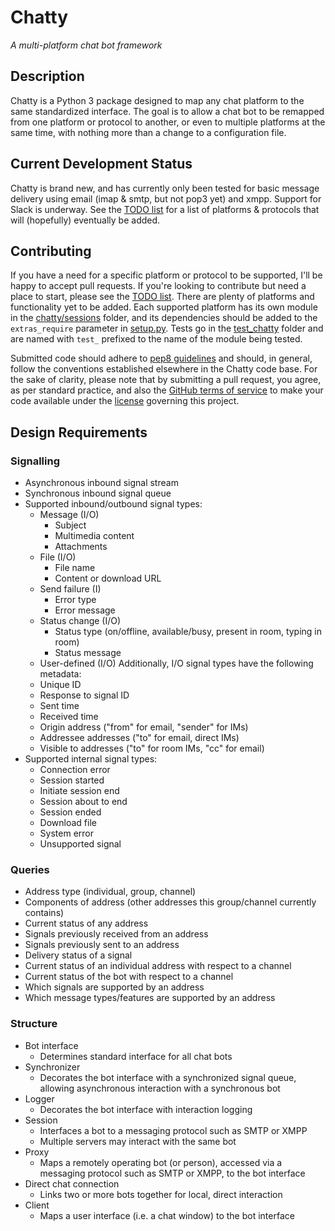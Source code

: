 # Chatty

*A multi-platform chat bot framework*

## Description

Chatty is a Python 3 package designed to map any chat platform to the same
standardized interface. The goal is to allow a chat bot to be remapped 
from one platform or protocol to another, or even to multiple platforms
at the same time, with nothing more than a change to a configuration file.


## Current Development Status

Chatty is brand new, and has currently only been tested for basic message
delivery using email (imap & smtp, but not pop3 yet) and xmpp. Support for
Slack is underway. See the [TODO list] for a list of platforms & protocols 
that will (hopefully) eventually be added.


## Contributing

If you have a need for a specific platform or protocol to be supported,
I'll be happy to accept pull requests. If you're looking to contribute 
but need a place to start, please see the [TODO list]. There are plenty of 
platforms and functionality yet to be added. Each supported platform has 
its own module in the [chatty/sessions] folder, and its dependencies 
should be added to the `extras_require` parameter in [setup.py]. Tests
go in the [test_chatty] folder and are named with `test_` prefixed to the 
name of the module being tested. 

Submitted code should adhere to [pep8 guidelines] and should, in general,
follow the conventions established elsewhere in the Chatty code base. For 
the sake of clarity, please note that by submitting a pull request, you 
agree, as per standard practice, and also the [GitHub terms of service] to 
make your code available under the [license] governing this project.


## Design Requirements

### Signalling

* Asynchronous inbound signal stream
* Synchronous inbound signal queue
* Supported inbound/outbound signal types:
    * Message (I/O)
        * Subject
        * Multimedia content
        * Attachments
    * File (I/O)
        * File name
        * Content or download URL
    * Send failure (I)
        * Error type
        * Error message 
    * Status change (I/O)
        * Status type (on/offline, available/busy, present in room, typing in room)
        * Status message
    * User-defined (I/O)
  Additionally, I/O signal types have the following metadata:
    * Unique ID
    * Response to signal ID
    * Sent time
    * Received time
    * Origin address ("from" for email, "sender" for IMs)
    * Addressee addresses ("to" for email, direct IMs)
    * Visible to addresses ("to" for room IMs, "cc" for email)
* Supported internal signal types:
    * Connection error
    * Session started
    * Initiate session end
    * Session about to end
    * Session ended
    * Download file
    * System error
    * Unsupported signal

### Queries

* Address type (individual, group, channel)
* Components of address (other addresses this group/channel currently contains)
* Current status of any address
* Signals previously received from an address
* Signals previously sent to an address
* Delivery status of a signal
* Current status of an individual address with respect to a channel 
* Current status of the bot with respect to a channel
* Which signals are supported by an address
* Which message types/features are supported by an address


### Structure

* Bot interface
    * Determines standard interface for all chat bots    
* Synchronizer
    * Decorates the bot interface with a synchronized signal queue,
      allowing asynchronous interaction with a synchronous bot
* Logger
    * Decorates the bot interface with interaction logging
* Session
    * Interfaces a bot to a messaging protocol such as SMTP or XMPP
    * Multiple servers may interact with the same bot
* Proxy
    * Maps a remotely operating bot (or person), accessed via a messaging 
      protocol such as SMTP or XMPP, to the bot interface
* Direct chat connection
    * Links two or more bots together for local, direct interaction 
* Client
    * Maps a user interface (i.e. a chat window) to the bot interface


[chatty/sessions]: https://github.com/hosford42/Chatty/tree/master/chatty/sessions
[GitHub terms of service]: https://help.github.com/articles/github-terms-of-service/#6-contributions-under-repository-license
[license]: https://github.com/hosford42/Chatty/blob/master/LICENSE
[pep8 guidelines]: https://www.python.org/dev/peps/pep-0008/
[setup.py]: https://github.com/hosford42/Chatty/blob/master/setup.py
[test_chatty]: https://github.com/hosford42/Chatty/tree/master/test_chatty 
[TODO list]: https://github.com/hosford42/Chatty/blob/master/TODO.md
